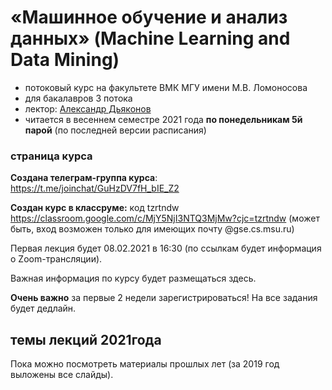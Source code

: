 # «Машинное обучение и анализ данных» (Machine Learning and Data Mining)
* потоковый курс на факультете ВМК МГУ имени М.В. Ломоносова 
* для бакалавров 3 потока
* лектор: [Александр Дьяконов](https://dyakonov.org/ag/)
* читается в весеннем семестре 2021 года **по понедельникам 5й парой** (по последней версии расписания)

### страница курса

**Создана телеграм-группа курса**: https://t.me/joinchat/GuHzDV7fH_bIE_Z2

**Создан курс в классруме:** код tzrtndw https://classroom.google.com/c/MjY5NjI3NTQ3MjMw?cjc=tzrtndw
(может быть, вход возможен только для имеющих почту @gse.cs.msu.ru)

Первая лекция будет 08.02.2021 в 16:30 (по ссылкам будет информация о Zoom-трансляции).

Важная информация по курсу будет размещаться здесь.

**Очень важно** за первые 2 недели зарегистрироваться! На все задания будет дедлайн.

## темы лекций 2021года

Пока можно посмотреть материалы прошлых лет (за 2019 год выложены все слайды).
